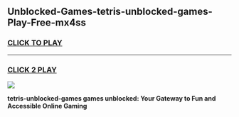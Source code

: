 
## Unblocked-Games-tetris-unblocked-games-Play-Free-mx4ss
<h3>
<a href="https://premium76.site?title=tetris-unblocked-games&ref=21A">CLICK TO PLAY</a></h3>
<hr>

<h3>
<a href="https://premium76.site?title=tetris-unblocked-games&ref=21A">CLICK 2 PLAY</a>
  
</h3>

<a href="https://premium76.site?title=tetris-unblocked-games&ref=21A"><img src="https://clearcache.store/games.png"></a>


**tetris-unblocked-games games unblocked: Your Gateway to Fun and Accessible Online Gaming**
